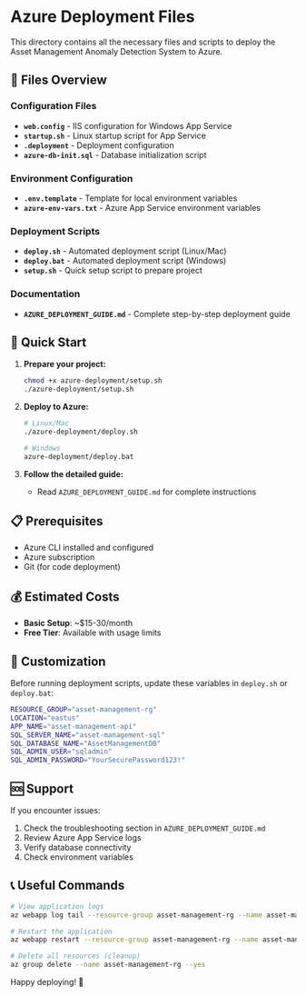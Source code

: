 # Azure Deployment Files

This directory contains all the necessary files and scripts to deploy the Asset Management Anomaly Detection System to Azure.

## 📁 Files Overview

### Configuration Files
- **`web.config`** - IIS configuration for Windows App Service
- **`startup.sh`** - Linux startup script for App Service
- **`.deployment`** - Deployment configuration
- **`azure-db-init.sql`** - Database initialization script

### Environment Configuration
- **`.env.template`** - Template for local environment variables
- **`azure-env-vars.txt`** - Azure App Service environment variables

### Deployment Scripts
- **`deploy.sh`** - Automated deployment script (Linux/Mac)
- **`deploy.bat`** - Automated deployment script (Windows)
- **`setup.sh`** - Quick setup script to prepare project

### Documentation
- **`AZURE_DEPLOYMENT_GUIDE.md`** - Complete step-by-step deployment guide

## 🚀 Quick Start

1. **Prepare your project:**
   ```bash
   chmod +x azure-deployment/setup.sh
   ./azure-deployment/setup.sh
   ```

2. **Deploy to Azure:**
   ```bash
   # Linux/Mac
   ./azure-deployment/deploy.sh
   
   # Windows
   azure-deployment/deploy.bat
   ```

3. **Follow the detailed guide:**
   - Read `AZURE_DEPLOYMENT_GUIDE.md` for complete instructions

## 📋 Prerequisites

- Azure CLI installed and configured
- Azure subscription
- Git (for code deployment)

## 💰 Estimated Costs

- **Basic Setup**: ~$15-30/month
- **Free Tier**: Available with usage limits

## 🔧 Customization

Before running deployment scripts, update these variables in `deploy.sh` or `deploy.bat`:

```bash
RESOURCE_GROUP="asset-management-rg"
LOCATION="eastus"
APP_NAME="asset-management-api"
SQL_SERVER_NAME="asset-management-sql"
SQL_DATABASE_NAME="AssetManagementDB"
SQL_ADMIN_USER="sqladmin"
SQL_ADMIN_PASSWORD="YourSecurePassword123!"
```

## 🆘 Support

If you encounter issues:
1. Check the troubleshooting section in `AZURE_DEPLOYMENT_GUIDE.md`
2. Review Azure App Service logs
3. Verify database connectivity
4. Check environment variables

## 📞 Useful Commands

```bash
# View application logs
az webapp log tail --resource-group asset-management-rg --name asset-management-api

# Restart the application
az webapp restart --resource-group asset-management-rg --name asset-management-api

# Delete all resources (cleanup)
az group delete --name asset-management-rg --yes
```

Happy deploying! 🎉
